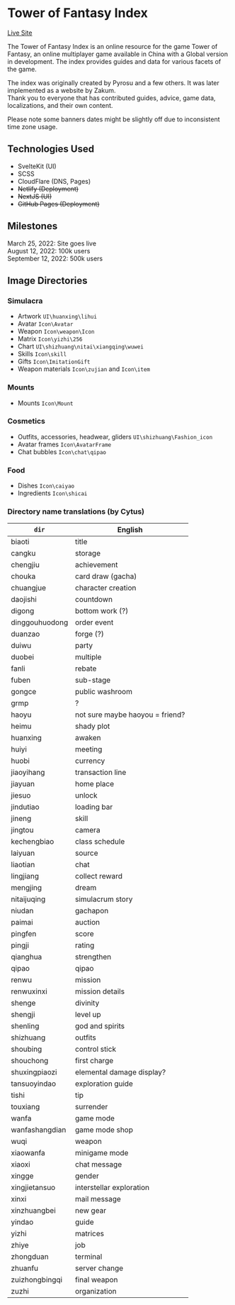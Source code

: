 # Tower of Fantasy Index
[Live Site](https://toweroffantasy.info)  

The Tower of Fantasy Index is an online resource for the game Tower of Fantasy, an online multiplayer game available in China with a Global version in development. The index provides guides and data for various facets of the game.

The index was originally created by Pyrosu and a few others. It was later implemented as a website by Zakum.  
Thank you to everyone that has contributed guides, advice, game data, localizations, and their own content.

Please note some banners dates might be slightly off due to inconsistent time zone usage.

## Technologies Used
- SvelteKit (UI)
- SCSS
- CloudFlare (DNS, Pages)
- ~~Netlify (Deployment)~~
- ~~NextJS (UI)~~
- ~~GitHub Pages (Deployment)~~

## Milestones
March 25, 2022: Site goes live  
August 12, 2022: 100k users  
September 12, 2022: 500k users

## Image Directories
### Simulacra
- Artwork `UI\huanxing\lihui`
- Avatar `Icon\Avatar`
- Weapon `Icon\weapon\Icon`
- Matrix `Icon\yizhi\256`
- Chart `UI\shizhuang\nitai\xiangqing\wuwei`
- Skills `Icon\skill`
- Gifts `Icon\ImitationGift`
- Weapon materials `Icon\zujian` and `Icon\item`

### Mounts
- Mounts `Icon\Mount`

### Cosmetics
- Outfits, accessories, headwear, gliders `UI\shizhuang\Fashion_icon`
- Avatar frames `Icon\AvatarFrame`
- Chat bubbles `Icon\chat\qipao`

### Food
- Dishes `Icon\caiyao`
- Ingredients `Icon\shicai`

### Directory name translations (by Cytus)
| `dir`  | English |
|--------|---------|
| biaoti | title |
| cangku | storage |
| chengjiu |  achievement |
| chouka | card draw (gacha) |
| chuangjue | character creation |
| daojishi | countdown |
| digong | bottom work (?) |
| dinggouhuodong | order event |
| duanzao | forge (?) |
| duiwu | party |
| duobei | multiple |
| fanli | rebate |
| fuben | sub-stage |
| gongce | public washroom |
| grmp | ? |
| haoyu | not sure maybe haoyou = friend? |
| heimu | shady plot |
| huanxing | awaken |
| huiyi | meeting |
| huobi | currency |
| jiaoyihang | transaction line |
| jiayuan | home place |
| jiesuo | unlock |
| jindutiao | loading bar |
| jineng | skill |
| jingtou | camera |
| kechengbiao | class schedule |
| laiyuan | source |
| liaotian | chat |
| lingjiang | collect reward |
| mengjing | dream |
| nitaijuqing | simulacrum story |
| niudan | gachapon |
| paimai | auction |
| pingfen | score |
| pingji | rating |
| qianghua | strengthen |
| qipao | qipao |
| renwu | mission |
| renwuxinxi | mission details |
| shenge | divinity |
| shengji | level up |
| shenling | god and spirits |
| shizhuang | outfits |
| shoubing | control stick |
| shouchong | first charge |
| shuxingpiaozi | elemental damage display? |
| tansuoyindao | exploration guide |
| tishi | tip |
| touxiang | surrender |
| wanfa | game mode |
| wanfashangdian | game mode shop |
| wuqi | weapon |
| xiaowanfa | minigame mode |
| xiaoxi | chat message |
| xingge | gender |
| xingjietansuo | interstellar exploration |
| xinxi | mail message |
| xinzhuangbei | new gear  |
| yindao | guide |
| yizhi | matrices |
| zhiye | job |
| zhongduan | terminal |
| zhuanfu | server change |
| zuizhongbingqi | final weapon |
| zuzhi | organization |